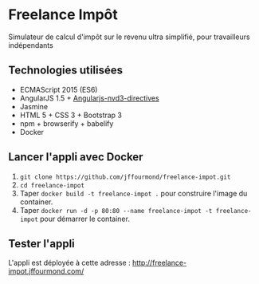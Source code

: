 # Freelance Impôt
Simulateur de calcul d'impôt sur le revenu ultra simplifié, pour travailleurs indépendants

## Technologies utilisées
 
* ECMAScript 2015 (ES6)
* AngularJS 1.5 + <a href="http://cmaurer.github.io/angularjs-nvd3-directives/index.html">Angularjs-nvd3-directives</a>
* Jasmine
* HTML 5 + CSS 3 + Bootstrap 3
* npm + browserify + babelify
* Docker

## Lancer l'appli avec Docker 

1. `git clone https://github.com/jffourmond/freelance-impot.git`
2. `cd freelance-impot`
3. Taper `docker build -t freelance-impot .` pour construire l'image du container.
4. Taper `docker run -d -p 80:80 --name freelance-impot -t freelance-impot` pour démarrer le container.

## Tester l'appli

L'appli est déployée à cette adresse : http://freelance-impot.jffourmond.com/
